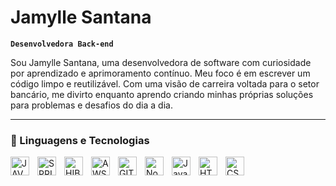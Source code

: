 # Jamylle Santana

**`Desenvolvedora Back-end`**

Sou Jamylle Santana, uma desenvolvedora de software com curiosidade por aprendizado e aprimoramento contínuo. Meu foco é em escrever um código limpo e reutilizável. Com uma visão de carreira voltada para o setor bancário, me divirto enquanto aprendo criando minhas próprias soluções para problemas e desafios do dia a dia. 

---

### 🧰 Linguagens e Tecnologias

<img 
  align="left"
  alt="JAVA"
  title="Java"
  width="30px"
  style="padding-right: 10px"
  src="https://cdn.jsdelivr.net/gh/devicons/devicon@latest/icons/java/java-original.svg"
  />
<img 
    align="left"
    alt="SPRING BOOT"
    title="Spring Boot"
    width="30px"
    style="padding-right: 10px"
    src="https://cdn.jsdelivr.net/gh/devicons/devicon@latest/icons/spring/spring-original.svg"
  />
  <img
    align="left"
    alt="HIBERNATE"
    title="Hibernate"
    width="30px"
    style="padding-right: 10px"
    src="https://cdn.jsdelivr.net/gh/devicons/devicon@latest/icons/hibernate/hibernate-original.svg"
    />
    <img 
    align="left"
    alt="AWS"
    title="Amazon Web Services"
    width="30px"
    style="padding-right: 10px"
    src="https://cdn.jsdelivr.net/gh/devicons/devicon@latest/icons/amazonwebservices/amazonwebservices-original-wordmark.svg"
      />
      <img 
      align="left"
      alt="GIT"
      title="Git"
      width="30px"
      style="padding-right: 10px"
      src="https://cdn.jsdelivr.net/gh/devicons/devicon@latest/icons/git/git-original.svg"
        />
        <img
        align="left"
        alt="Node.js"
        title="Node js"
        width="30px"
        style="padding-right: 10px"
        src="https://cdn.jsdelivr.net/gh/devicons/devicon@latest/icons/nodejs/nodejs-original.svg"
        />
        <img
        align="left"
        alt="JavaScript"
        title="Java Script"
        width="30px"
        style="padding-right: 10px"
        src="https://cdn.jsdelivr.net/gh/devicons/devicon@latest/icons/javascript/javascript-original.svg"
        />
        <img
        align="left"
        alt="HTML"
        title="HTML"
        width="30px"
        style="padding-right: 10px"
        src="https://cdn.jsdelivr.net/gh/devicons/devicon@latest/icons/html5/html5-original.svg"
        />
        <img
        align="left"
        alt="CSS"
        title="CSS"
        width="30px"
        style="padding-right: 10px"
        src="https://cdn.jsdelivr.net/gh/devicons/devicon@latest/icons/css3/css3-original.svg"
        />
          
          
          
          
          
      
      
          
    
          
                
